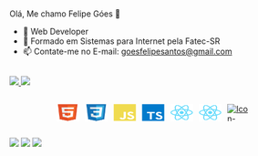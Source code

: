 ### 
Olá, Me chamo Felipe Góes 👋

- 🔭 Web Developer 
- 🌱 Formado em Sistemas para Internet pela Fatec-SR
- 📫 Contate-me no E-mail: goesfelipesantos@gmail.com

##

<div>
  <a href="https://github.com/ffelipegoes">
  <img height="160em" src="https://github-readme-stats.vercel.app/api?username=ffelipegoes&show_icons=true&theme=dark&include_all_commits=true&count_private=true"/>
  <img height="160em" src="https://github-readme-stats.vercel.app/api/top-langs/?username=ffelipegoes&layout=compact&langs_count=7&theme=dark"/>
</div>

##

<div style="display: flex; justify-content: center; align-items: center; gap: 10px;">
  <img alt="Icon-HTML" height="30" width="40" src="https://raw.githubusercontent.com/devicons/devicon/master/icons/html5/html5-original.svg">
  <img alt="Icon-CSS" height="30" width="40" src="https://raw.githubusercontent.com/devicons/devicon/master/icons/css3/css3-original.svg">
  <img alt="Icon-Js" height="30" width="40" src="https://raw.githubusercontent.com/devicons/devicon/master/icons/javascript/javascript-plain.svg">
  <img alt="Icon-TypeScript" height="30" width="40" src="https://raw.githubusercontent.com/devicons/devicon/master/icons/typescript/typescript-original.svg">
  <img alt="Icon-React" height="30" width="40" src="https://raw.githubusercontent.com/devicons/devicon/master/icons/react/react-original.svg">
  <img alt="Icon-ReactNative" height="30" width="40" src="https://raw.githubusercontent.com/devicons/devicon/master/icons/react/react-original.svg">
  <img alt="Icon-PHP" height="30" width="40" src="https://cdn.jsdelivr.net/gh/devicons/devicon/icons/php/php-original.svg" />
</div>

##


          
  <div> 
 <a href="https://instagram.com/goeszao" target="_blank"><img src="https://img.shields.io/badge/-Instagram-%23E4405F?style=for-the-badge&logo=instagram&logoColor=white" target="_blank"></a>
  <a href = "mailto:goesfelipesantos@gmail.com"><img src="https://img.shields.io/badge/-Gmail-%23333?style=for-the-badge&logo=gmail&logoColor=white" target="_blank"></a>
  <a href="https://www.linkedin.com/in/fgsfelipe" target="_blank"><img src="https://img.shields.io/badge/-LinkedIn-%230077B5?style=for-the-badge&logo=linkedin&logoColor=white" target="_blank"></a> 
 
</div>
           
          
